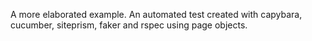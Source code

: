 A more elaborated example.
An automated test created with capybara, cucumber, siteprism, faker and rspec using page objects.
